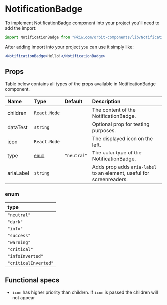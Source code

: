 # NotificationBadge

To implement NotificationBadge component into your project you'll need to add the import:

```jsx
import NotificationBadge from "@kiwicom/orbit-components/lib/NotificationBadge";
```

After adding import into your project you can use it simply like:

```jsx
<NotificationBadge>Hello!</NotificationBadge>
```

## Props

Table below contains all types of the props available in NotificationBadge component.

| Name      | Type            | Default     | Description                                                          |
| :-------- | :-------------- | :---------- | :------------------------------------------------------------------- |
| children  | `React.Node`    |             | The content of the NotificationBadge.                                |
| dataTest  | `string`        |             | Optional prop for testing purposes.                                  |
| icon      | `React.Node`    |             | The displayed icon on the left.                                      |
| type      | [`enum`](#enum) | `"neutral"` | The color type of the NotificationBadge.                             |
| ariaLabel | `string`        |             | Adds prop adds `aria-label` to an element, useful for screenreaders. |

### enum

| type                 |
| :------------------- |
| `"neutral"`          |
| `"dark"`             |
| `"info"`             |
| `"success"`          |
| `"warning"`          |
| `"critical"`         |
| `"infoInverted"`     |
| `"criticalInverted"` |

## Functional specs

- `icon` has higher priority than children. If `icon` is passed the children will not appear
